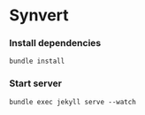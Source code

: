 # Synvert

### Install dependencies

```
bundle install
```

### Start server

```
bundle exec jekyll serve --watch
```
